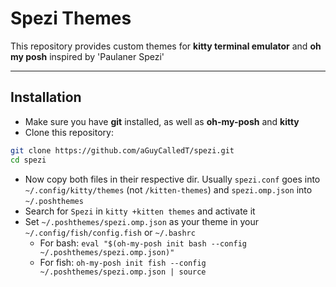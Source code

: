 # Spezi Themes

This repository provides custom themes for **kitty terminal emulator** and **oh my posh** inspired by 'Paulaner Spezi'

---

## Installation
* Make sure you have **git** installed, as well as **oh-my-posh** and **kitty**
* Clone this repository:
```bash
git clone https://github.com/aGuyCalledT/spezi.git
cd spezi
```
- Now copy both files in their respective dir. Usually `spezi.conf` goes into `~/.config/kitty/themes` (not `/kitten-themes`) and `spezi.omp.json` into `~/.poshthemes`
- Search for `Spezi` in `kitty +kitten themes` and activate it
- Set `~/.poshthemes/spezi.omp.json` as your theme in your `~/.config/fish/config.fish` or `~/.bashrc`
    * For bash: `eval "$(oh-my-posh init bash --config ~/.poshthemes/spezi.omp.json)"`
    * For fish: `oh-my-posh init fish --config ~/.poshthemes/spezi.omp.json | source`
